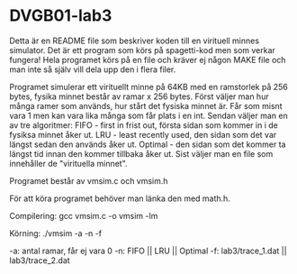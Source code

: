 # DVGB01-lab3
Detta är en README file som beskriver koden till en virituell minnes simulator.
Det är ett program som körs på spagetti-kod men som verkar fungera!
Hela programet körs på en file och kräver ej någon MAKE file och man inte så själv vill dela upp den i flera filer.

Programet simulerar ett virituellt minne på 64KB med en ramstorlek på 256 bytes, fysika minnet består av ramar x 256 bytes.
Först väljer man hur många ramer som används, hur stårt det fysiska minnet är. Får som misnt vara 1 men kan vara lika många som får plats i en int.
Sendan väljer man en av tre algoritmer:
FIFO - first in frist out, första sidan som kommer in i de fysiksa minnet åker ut.
LRU - least recently used, den sidan som det var längst sedan den används åker ut.
Optimal - den sidan som det kommer ta längst tid innan den kommer tillbaka åker ut.
Sist väljer man en file som innehåller de "virituella minnet".


Programet består av vmsim.c och vmsim.h

För att köra programet behöver man länka den med math.h.

Compilering:
gcc vmsim.c -o vmsim -lm

Körning:
./vmsim -a -n -f

-a: antal ramar, får ej vara 0
-n: FIFO || LRU || Optimal
-f: lab3/trace_1.dat || lab3/trace_2.dat
